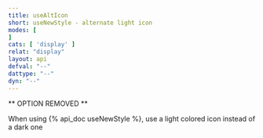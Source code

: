 ```yaml
---
title: useAltIcon
short: useNewStyle - alternate light icon
modes: [
]
cats: [ 'display' ]
relat: "display"
layout: api
defval: "--"
dattype: "--"
dyn: "--"
---
```


** OPTION REMOVED **

When using {% api_doc useNewStyle %}, use a light colored icon instead of a dark one

